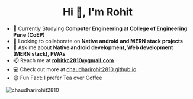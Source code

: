 <h1 align="center">Hi 👋, I'm Rohit</h1>

- 🔭 Currently Studying **Computer Engineering at College of Engineering Pune (CoEP)**
- 👯 Looking to collaborate on **Native android and MERN stack projects**
- 💬 Ask me about **Native android development, Web development (MERN stack), PWAs**
- 📫 Reach me at **rohitkc2810@gmail.com**
- 💻 Check out more at <a href="https://chaudharirohit2810.github.io/">chaudharirohit2810.github.io</a>
- 😄 Fun Fact: I prefer Tea over Coffee



<p>&nbsp;<img align="center" src="https://github-readme-stats.vercel.app/api?username=chaudharirohit2810&show_icons=true" alt="chaudharirohit2810" /></p>
